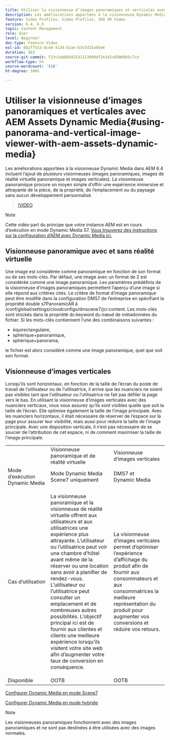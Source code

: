 ```yaml
---
title: Utiliser la visionneuse d’images panoramiques et verticales avec AEM Assets Dynamic Media
description: Les améliorations apportées à la visionneuse Dynamic Media dans AEM 6.4 incluent l’ajout de plusieurs visionneuses (images panoramiques, images de réalité virtuelle panoramique et images verticales). La visionneuse panoramique procure un moyen simple d’offrir une expérience immersive et attrayante de la pièce, de la propriété, de l’emplacement ou du paysage sans aucun développement personnalisé.
feature: Video Profiles, Video Profiles, 360 VR Video
version: 6.4, 6.5
topic: Content Management
role: User
level: Beginner
doc-type: Feature Video
exl-id: 6b2f7533-8ce0-4134-b1ae-b3c5d15a05e6
duration: 563
source-git-commit: f23c2ab86d42531113690df2e342c65060b5c7cd
workflow-type: ht
source-wordcount: '518'
ht-degree: 100%

---
```


# Utiliser la visionneuse d’images panoramiques et verticales avec AEM Assets Dynamic Media{#using-panorama-and-vertical-image-viewer-with-aem-assets-dynamic-media}

Les améliorations apportées à la visionneuse Dynamic Media dans AEM 6.4 incluent l’ajout de plusieurs visionneuses (images panoramiques, images de réalité virtuelle panoramique et images verticales). La visionneuse panoramique procure un moyen simple d’offrir une expérience immersive et attrayante de la pièce, de la propriété, de l’emplacement ou du paysage sans aucun développement personnalisé.

>[!VIDEO](https://video.tv.adobe.com/v/24156?quality=12&learn=on)

>[!NOTE]
>
>Cette vidéo part du principe que votre instance AEM est en cours d’exécution en mode Dynamic Media S7. [Vous trouverez des instructions sur la configuration d’AEM avec Dynamic Media ici.](https://helpx.adobe.com/fr/experience-manager/6-3/assets/using/config-dynamic-fp-14410.html)

## Visionneuse panoramique avec et sans réalité virtuelle

Une image est considérée comme panoramique en fonction de son format ou de ses mots-clés. Par défaut, une image avec un format de 2 est considérée comme une image panoramique. Les paramètres prédéfinis de la visionneuse d’images panoramiques permettent l’aperçu d’une image si elle répond aux critères cités. Le critère de format d’image panoramique peut être modifié dans la configuration DMS7 de l’entreprise en spécifiant la propriété double s7PanoramicAR à /conf/global/settings/cloudconfigs/dmscene7/jcr:content. Les mots-clés sont stockés dans la propriété dc:keyword du nœud de métadonnées du fichier. Si les mots-clés contiennent l’une des combinaisons suivantes :

* équirectangulaire,
* sphérique+panoramique,
* sphérique+panorama,

le fichier est alors considéré comme une image panoramique, quel que soit son format.

## Visionneuse d’images verticales

Lorsqu’ils sont horizontaux, en fonction de la taille de l’écran du poste de travail de l’utilisateur ou de l’utilisatrice, il arrive que les nuanciers ne soient pas visibles tant que l’utilisateur ou l’utilisatrice ne fait pas défiler la page vers le bas. En utilisant la visionneuse d’images verticales avec des nuanciers verticaux, vous vous assurez qu’ils sont visibles quelle que soit la taille de l’écran. Elle optimise également la taille de l’image principale. Avec les nuanciers horizontaux, il était nécessaire de réserver de l’espace sur la page pour assurer leur visibilité, mais aussi pour réduire la taille de l’image principale. Avec une disposition verticale, il n’est pas nécessaire de se soucier de l’attribution de cet espace, ni de comment maximiser la taille de l’image principale.

<table> 
 <tbody>
  <tr>
   <td> </td>
   <td>Visionneuse panoramique et de réalité virtuelle</td>
   <td>Visionneuse d’images verticales</td>
  </tr>
  <tr>
   <td>Mode d’exécution Dynamic Media</td>
   <td>Mode Dynamic Media Scene7 uniquement</td>
   <td>DMS7 et Dynamic Media</td>
  </tr>
  <tr>
   <td>Cas d’utilisation</td>
   <td><p>La visionneuse panoramique et la visionneuse de réalité virtuelle offrent aux utilisateurs et aux utilisatrices une expérience plus attrayante. L’utilisateur ou l’utilisatrice peut voir une chambre d’hôtel avant même de la réserver ou une location sans avoir à planifier de rendez-vous. L’utilisateur ou l’utilisatrice peut consulter un emplacement et de nombreuses autres possibilités. L’objectif principal ici est de fournir aux clientes et clients une meilleure expérience lorsqu’ils visitent votre site web afin d’augmenter votre taux de conversion en conséquence.</p> <p> </p> </td> 
   <td><p>La visionneuse d’images verticales permet d’optimiser l’expérience d’affichage du produit afin de fournir aux consommateurs et aux consommatrices la meilleure représentation du produit pour augmenter vos conversions et réduire vos retours.</p> <p> </p> </td>
  </tr>
  <tr>
   <td>Disponible </td>
   <td>OOTB</td>
   <td>OOTB</td>
  </tr>
 </tbody>
</table>

[Configurer Dynamic Media en mode Scene7](https://helpx.adobe.com/fr/experience-manager/6-5/assets/using/config-dms7.html)

[Configurer Dynamic Media en mode hybride](https://helpx.adobe.com/fr/experience-manager/6-5/assets/using/config-dynamic.html)

>[!NOTE]
>
>Les visionneuses panoramiques fonctionnent avec des images panoramiques et ne sont pas destinées à être utilisées avec des images normales.
